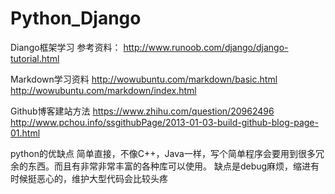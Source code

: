 # Python_Django
Diango框架学习
参考资料：
http://www.runoob.com/django/django-tutorial.html

Markdown学习资料
http://wowubuntu.com/markdown/basic.html
http://wowubuntu.com/markdown/index.html

Github博客建站方法
https://www.zhihu.com/question/20962496
http://www.pchou.info/ssgithubPage/2013-01-03-build-github-blog-page-01.html

python的优缺点
简单直接，不像C++，Java一样，写个简单程序会要用到很多冗余的东西。而且有非常非常丰富的各种库可以使用。
缺点是debug麻烦，缩进有时候挺恶心的，维护大型代码会比较头疼
